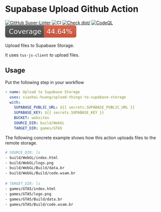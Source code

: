 # Supabase Upload Github Action

[![GitHub Super-Linter](https://github.com/actions/typescript-action/actions/workflows/linter.yml/badge.svg)](https://github.com/super-linter/super-linter)
![CI](https://github.com/actions/typescript-action/actions/workflows/ci.yml/badge.svg)
[![Check dist/](https://github.com/actions/typescript-action/actions/workflows/check-dist.yml/badge.svg)](https://github.com/actions/typescript-action/actions/workflows/check-dist.yml)
[![CodeQL](https://github.com/actions/typescript-action/actions/workflows/codeql-analysis.yml/badge.svg)](https://github.com/actions/typescript-action/actions/workflows/codeql-analysis.yml)
[![Coverage](./badges/coverage.svg)](./badges/coverage.svg)

Upload files to Supabase Storage.

It uses `tus-js-client` to upload files.

## Usage

Put the following step in your workflow

```yaml
- name: Upload to Supabase Storage
  uses: xiaohai-huang/upload-things-to-supabase-storage
  with:
    SUPABASE_PUBLIC_URL: ${{ secrets.SUPABASE_PUBLIC_URL }}
    SUPABASE_KEY: ${{ secrets.SUPABASE_KEY }}
    BUCKET: websites
    SOURCE_DIR: build/WebGL
    TARGET_DIR: games/GTA5
```

The following concrete example shows how this action uploads files to the remote
storage.

```bash
# SOURCE_DIR: ls
- build/WebGL/index.html
- build/WebGL/logo.png
- build/WebGL/Build/data.br
- build/WebGL/Build/code.wsam.br

# TARGET_DIR: ls
- games/GTA5/index.html
- games/GTA5/logo.png
- games/GTA5/Build/data.br
- games/GTA5/Build/code.wsam.br
```
